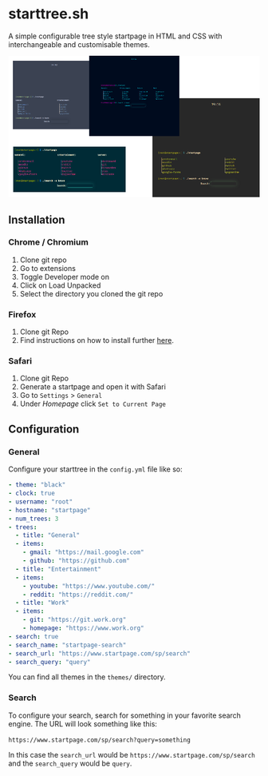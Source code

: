 # starttree.sh
A simple configurable tree style startpage in HTML and CSS with interchangeable and customisable themes.

![Preview](preview.png)

## Installation

### Chrome / Chromium
1. Clone git repo
2. Go to extensions
3. Toggle Developer mode on
4. Click on Load Unpacked
5. Select the directory you cloned the git repo

### Firefox
1. Clone git Repo
2. Find instructions on how to install further [here](https://redd.it/ge86z4).

### Safari
1. Clone git Repo
2. Generate a startpage and open it with Safari
3. Go to `Settings` > `General`
4. Under *Homepage* click `Set to Current Page`

## Configuration

### General
Configure your starttree in the `config.yml` file like so:

```yaml
- theme: "black"
- clock: true
- username: "root"
- hostname: "startpage"
- num_trees: 3
- trees:
  - title: "General"
  - items:
    - gmail: "https://mail.google.com"
    - github: "https://github.com"
  - title: "Entertainment"
  - items:
    - youtube: "https://www.youtube.com/"
    - reddit: "https://reddit.com/"
  - title: "Work"
  - items:
    - git: "https://git.work.org"
    - homepage: "https://www.work.org"
- search: true
- search_name: "startpage-search"
- search_url: "https://www.startpage.com/sp/search"
- search_query: "query"
```

You can find all themes in the `themes/` directory.

### Search
To configure your search, search for something in your favorite search engine. The URL will look something like this:

`https://www.startpage.com/sp/search?query=something`

In this case the `search_url` would be `https://www.startpage.com/sp/search` and the `search_query` would be `query`.

